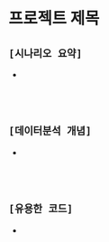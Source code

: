 # 프로젝트 제목

## `[시나리오 요약]`
* 
<br><br>

## `[데이터분석 개념]`
* 
<br><br>

## `[유용한 코드]`
* 
<br><br>






